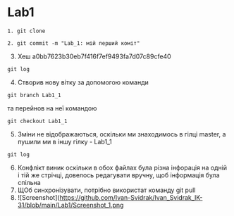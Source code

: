 # Lab1
   ```shell script
1. git clone
```
 ```shell script
2. git commit -m "Lab_1: мій перший коміт"
```
3. Хеш a0bb7623b30eb7f416f7ef9493fa7d07c89cfe40
 ```shell script
git log
```
4. Створив нову вітку за допомогою команди
 ```shell script
git branch Lab1_1
```
та перейнов на неї командою
 ```shell script
git checkout Lab1_1
```
5. Зміни не відображаються, оскільки ми знаходимось в гілці master, а пушили ми в іншу гілку - Lab1_1
 ```shell script
git log
```
6. Конфлікт виник оскільки в обох файлах була різна інфорація на одній і тій же стрічці, довелось редагувати вручну, щоб інформація була спільна
7. ЩОб синхронізувати, потрібно використат команду git pull
8. ![Screenshot](https://github.com/Ivan-Svidrak/Ivan_Svidrak_IK-31/blob/main/Lab1/Screenshot_1.png

